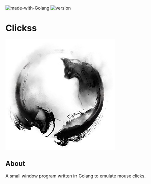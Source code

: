 ![made-with-Golang](https://img.shields.io/badge/Go-1.20-blue.svg) ![version](https://img.shields.io/badge/version-1.0.0.0-brightgreen)

# Clickss

![Logo](images/logo.png)

## About
A small window program written in Golang to emulate mouse clicks.